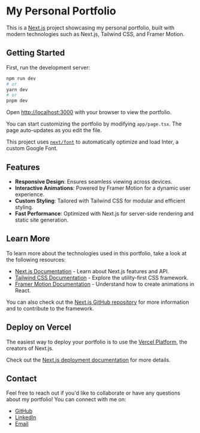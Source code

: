 # My Personal Portfolio

This is a [Next.js](https://nextjs.org/) project showcasing my personal portfolio, built with modern technologies such as Next.js, Tailwind CSS, and Framer Motion.

## Getting Started

First, run the development server:

```bash
npm run dev
# or
yarn dev
# or
pnpm dev
```

Open [http://localhost:3000](http://localhost:3000) with your browser to view the portfolio.

You can start customizing the portfolio by modifying `app/page.tsx`. The page auto-updates as you edit the file.

This project uses [`next/font`](https://nextjs.org/docs/basic-features/font-optimization) to automatically optimize and load Inter, a custom Google Font.

## Features

- **Responsive Design**: Ensures seamless viewing across devices.
- **Interactive Animations**: Powered by Framer Motion for a dynamic user experience.
- **Custom Styling**: Tailored with Tailwind CSS for modular and efficient styling.
- **Fast Performance**: Optimized with Next.js for server-side rendering and static site generation.

## Learn More

To learn more about the technologies used in this portfolio, take a look at the following resources:

- [Next.js Documentation](https://nextjs.org/docs) - Learn about Next.js features and API.
- [Tailwind CSS Documentation](https://tailwindcss.com/docs) - Explore the utility-first CSS framework.
- [Framer Motion Documentation](https://www.framer.com/motion/) - Understand how to create animations in React.

You can also check out the [Next.js GitHub repository](https://github.com/vercel/next.js/) for more information and to contribute to the framework.

## Deploy on Vercel

The easiest way to deploy your portfolio is to use the [Vercel Platform](https://vercel.com/new?utm_medium=default-template&filter=next.js&utm_source=create-next-app&utm_campaign=create-next-app-readme), the creators of Next.js.

Check out the [Next.js deployment documentation](https://nextjs.org/docs/deployment) for more details.

## Contact

Feel free to reach out if you'd like to collaborate or have any questions about my portfolio! You can connect with me on:

- [GitHub](https://github.com/madhusudan8)
- [LinkedIn](https://www.linkedin.com/in/madhusudan-panigrahi/)
- [Email](mailto:mspsanu8@gmail.com)

